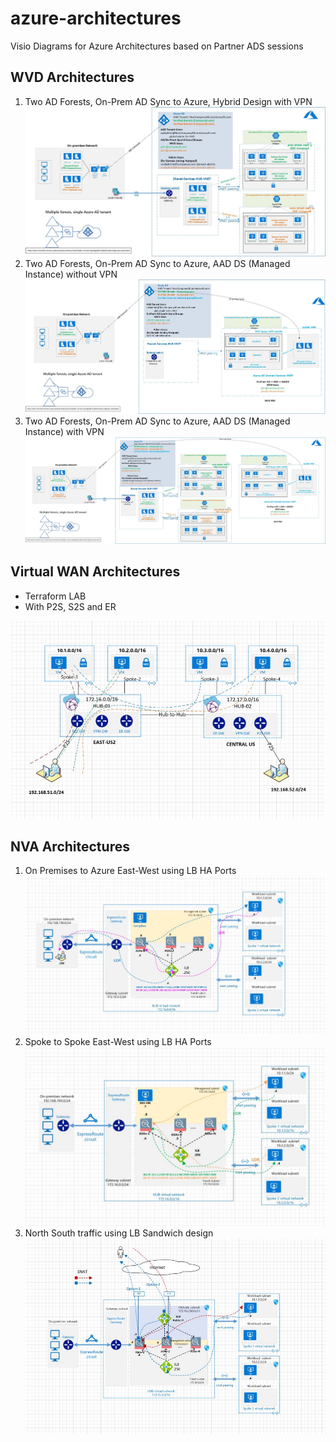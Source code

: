 # azure-architectures

Visio Diagrams for Azure Architectures based on Partner ADS sessions


## WVD Architectures

1) Two AD Forests, On-Prem AD Sync to Azure, Hybrid Design with VPN
![WVD HLD](images/WVD-two-forest-hybrid-with-VPN-to-Azure.jpg)
2) Two AD Forests, On-Prem AD Sync to Azure, AAD DS (Managed Instance) without VPN
![WVD HLD](images/WVD-two-forest-AADDS-without-VPN-to-Azure.jpg)
3) Two AD Forests, On-Prem AD Sync to Azure, AAD DS (Managed Instance) with VPN
![WVD HLD](images/WVD-two-forest-hybrid-with-VPN-to-Azure-AADDS-POC.jpg)

## Virtual WAN Architectures

- Terraform LAB
- With P2S, S2S and ER

![VWAN HLD](images/vWAN-terraform.JPG)

## NVA Architectures

1) On Premises to Azure East-West using LB HA Ports
![On Premises to Azure East-West](images/nva/on-prem-to-azure-east-west-lb-ha-ports.jpg)
2) Spoke to Spoke East-West using LB HA Ports
![Spoke to Spoke East-West](images/nva/spoke-to-spoke-east-west-lb-ha-ports.jpg)
3) North South traffic using LB Sandwich design
![North South](images/nva/north-south-lb-sandwich-design.jpg)